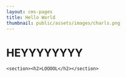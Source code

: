 ```yaml
---
layout: cms-pages
title: Hello World
thumbnail: public/assets/images/charls.png
---
```

# HEYYYYYYYY

```
<section><h2>LOOOOL</h2></section>
```
